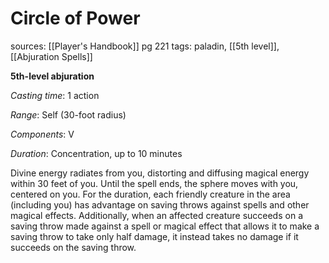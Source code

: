 # Circle of Power
sources: [[Player's Handbook]] pg 221
tags: paladin, [[5th level]], [[Abjuration Spells]]

**5th-level abjuration**

*Casting time*: 1 action

*Range*: Self (30-foot radius)

*Components*: V

*Duration*: Concentration, up to 10 minutes

Divine energy radiates from you, distorting and diffusing magical energy within 30 feet of you. Until the spell ends, the sphere moves with you, centered on you. For the duration, each friendly creature in the area (including you) has advantage on saving throws against spells and other magical effects. Additionally, when an affected creature succeeds on a saving throw made against a spell or magical effect that allows it to make a saving throw to take only half damage, it instead takes no damage if it succeeds on the saving throw.